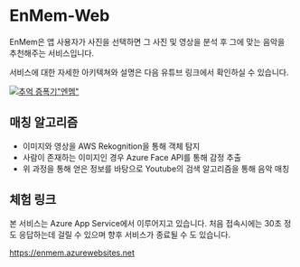 # EnMem-Web

EnMem은 앱 사용자가 사진을 선택하면 그 사진 및 영상을 분석 후 그에 맞는 음악을 추천해주는 서비스입니다.

서비스에 대한 자세한 아키텍쳐와 설명은 다음 유튜브 링크에서 확인하실 수 있습니다.

[![추억 증폭기"엔멤"](https://img.youtube.com/vi/L_te34S3Zec/0.jpg)](https://youtu.be/L_te34S3Zec)

## 매칭 알고리즘

* 이미지와 영상을 AWS Rekognition을 통해 객체 탐지
* 사람이 존재하는 이미지인 경우 Azure Face API를 통해 감정 추출
* 위 과정을 통해 얻은 정보를 바탕으로 Youtube의 검색 알고리즘을 통해 음악 매칭

## 체험 링크

본 서비스는 Azure App Service에서 이루어지고 있습니다. 처음 접속시에는 30초 정도 응답하는데 걸릴 수 있으며 향후 서비스가 종료될 수 도 있습니다.

https://enmem.azurewebsites.net
